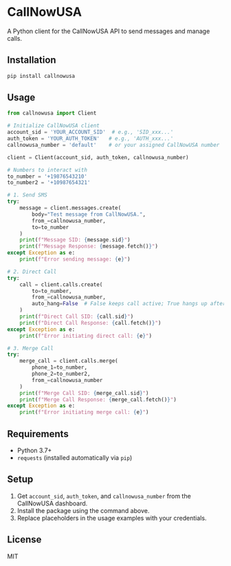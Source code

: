 # CallNowUSA
A Python client for the CallNowUSA API to send messages and manage calls.

## Installation
```bash
pip install callnowusa
```

## Usage
```python
from callnowusa import Client

# Initialize CallNowUSA client
account_sid = 'YOUR_ACCOUNT_SID'  # e.g., 'SID_xxx...'
auth_token = 'YOUR_AUTH_TOKEN'   # e.g., 'AUTH_xxx...'
callnowusa_number = 'default'    # or your assigned CallNowUSA number

client = Client(account_sid, auth_token, callnowusa_number)

# Numbers to interact with
to_number = '+19876543210'
to_number2 = '+10987654321'

# 1. Send SMS
try:
    message = client.messages.create(
        body="Test message from CallNowUSA.",
        from_=callnowusa_number,
        to=to_number
    )
    print(f"Message SID: {message.sid}")
    print(f"Message Response: {message.fetch()}")
except Exception as e:
    print(f"Error sending message: {e}")

# 2. Direct Call
try:
    call = client.calls.create(
        to=to_number,
        from_=callnowusa_number,
        auto_hang=False  # False keeps call active; True hangs up after connect
    )
    print(f"Direct Call SID: {call.sid}")
    print(f"Direct Call Response: {call.fetch()}")
except Exception as e:
    print(f"Error initiating direct call: {e}")

# 3. Merge Call
try:
    merge_call = client.calls.merge(
        phone_1=to_number,
        phone_2=to_number2,
        from_=callnowusa_number
    )
    print(f"Merge Call SID: {merge_call.sid}")
    print(f"Merge Call Response: {merge_call.fetch()}")
except Exception as e:
    print(f"Error initiating merge call: {e}")
```

## Requirements
- Python 3.7+
- `requests` (installed automatically via `pip`)

## Setup
1. Get `account_sid`, `auth_token`, and `callnowusa_number` from the CallNowUSA dashboard.
2. Install the package using the command above.
3. Replace placeholders in the usage examples with your credentials.

## License
MIT